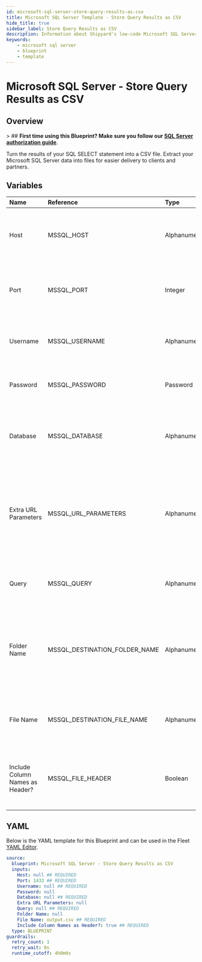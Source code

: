 ```yaml
---
id: microsoft-sql-server-store-query-results-as-csv
title: Microsoft SQL Server Template - Store Query Results as CSV
hide_title: true
sidebar_label: Store Query Results as CSV
description: Information about Shipyard's low-code Microsoft SQL Server Store Query Results as CSV blueprint. Turn the results of your SQL SELECT statement into a CSV file. Extract your Microsoft SQL Server data into files for easier delivery to clients and partners.
keywords:
    - microsoft sql server
    - blueprint
    - template
---
```


# Microsoft SQL Server - Store Query Results as CSV

## Overview

&gt; ## **First time using this Blueprint? Make sure you follow our [SQL Server authorization guide](https://www.shipyardapp.com/docs/blueprint-library/microsoft-sql-server/microsoft-sql-server-authorization/)**.

Turn the results of your SQL SELECT statement into a CSV file. Extract your Microsoft SQL Server data into files for easier delivery to clients and partners.



## Variables

| Name | Reference | Type | Required | Default | Options | Description |
|:---|:---|:---|:---|:---|:---|:---|
| Host | MSSQL_HOST | Alphanumeric | :white_check_mark: | - | - | The domain or the IP address of the database you want to connect to. |
| Port | MSSQL_PORT | Integer | :white_check_mark: | 1433 | - | Number for the database port to connect to. Defaults to 1433. |
| Username | MSSQL_USERNAME | Alphanumeric | :white_check_mark: | - | - | Name of the user to connect to the database with. |
| Password | MSSQL_PASSWORD | Password | :heavy_minus_sign: | - | - | Password associated to the provided username. |
| Database | MSSQL_DATABASE | Alphanumeric | :white_check_mark: | - | - | Name of the database in the Microsoft SQL Server to connect to. |
| Extra URL Parameters | MSSQL_URL_PARAMETERS | Alphanumeric | :heavy_minus_sign: | - | - | Extra parameters that will be placed at the end of the connection string, after the `?`. Must be separated by `&` |
| Query | MSSQL_QUERY | Alphanumeric | :white_check_mark: | - | - | A SELECT statement that returns data. Formatting is ignored. |
| Folder Name | MSSQL_DESTINATION_FOLDER_NAME | Alphanumeric | :heavy_minus_sign: | - | - | The folder structure that you want your CSV to be created in. If left blank, the file will be created in the home directory. |
| File Name | MSSQL_DESTINATION_FILE_NAME | Alphanumeric | :white_check_mark: | output.csv | - | The file name that you want your generated CSV to have. |
| Include Column Names as Header? | MSSQL_FILE_HEADER | Boolean | :white_check_mark: | true | - | If checked, your CSV file will include a header row with column names. |


## YAML

Below is the YAML template for this Blueprint and can be used in the Fleet [YAML Editor](../../reference/fleets/yaml-editor.md).

```yaml
source:
  blueprint: Microsoft SQL Server - Store Query Results as CSV
  inputs:
    Host: null ## REQUIRED
    Port: 1433 ## REQUIRED
    Username: null ## REQUIRED
    Password: null 
    Database: null ## REQUIRED
    Extra URL Parameters: null 
    Query: null ## REQUIRED
    Folder Name: null 
    File Name: output.csv ## REQUIRED
    Include Column Names as Header?: true ## REQUIRED
  type: BLUEPRINT
guardrails:
  retry_count: 1
  retry_wait: 0s
  runtime_cutoff: 4h0m0s
  
```
